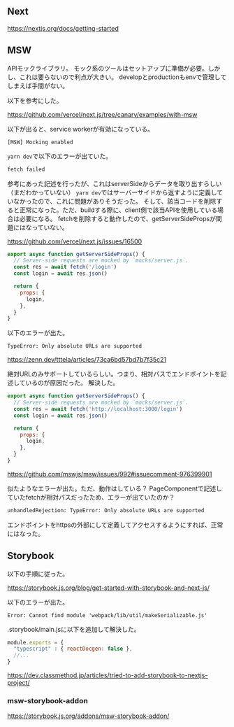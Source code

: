 ## Next

https://nextjs.org/docs/getting-started

## MSW
APIモックライブラリ。
モック系のツールはセットアップに準備が必要。しかし、これは要らないので利点が大きい。
developとproductionもenvで管理してしまえば手間がない。

以下を参考にした。

https://github.com/vercel/next.js/tree/canary/examples/with-msw

以下が出ると、service workerが有効になっている。

`[MSW] Mocking enabled`

`yarn dev`で以下のエラーが出ていた。

```bash
fetch failed
```

参考にあった記述を行ったが、これはserverSideからデータを取り出すらしい（まだわかっていない）
`yarn dev`ではサーバーサイドから返すように定義していなかったので、これに問題がありそうだった。
そして、該当コードを削除すると正常になった。ただ、buildする際に、client側で該当APIを使用している場合は必要になる。
fetchを削除すると動作したので、getServerSidePropsが問題にはなっていない。

https://github.com/vercel/next.js/issues/16500


```js
export async function getServerSideProps() {
  // Server-side requests are mocked by `mocks/server.js`.
  const res = await fetch('/login')
  const login = await res.json()

  return {
    props: {
      login,
    },
  }
}
```

以下のエラーが出た。

```bash
TypeError: Only absolute URLs are supported
```

https://zenn.dev/tttela/articles/73ca6bd57bd7b7f35c21

絶対URLのみサポートしているらしい。つまり、相対パスでエンドポイントを記述しているのが原因だった。
解決した。

```js
export async function getServerSideProps() {
  // Server-side requests are mocked by `mocks/server.js`.
  const res = await fetch('http://localhost:3000/login')
  const login = await res.json()

  return {
    props: {
      login,
    },
  }
}
```

https://github.com/mswjs/msw/issues/992#issuecomment-976399901


似たようなエラーが出た。ただ、動作はしている？
PageComponentで記述していたfetchが相対パスだったため、エラーが出ていたのか？

```bash
unhandledRejection: TypeError: Only absolute URLs are supported
```

エンドポイントをhttpsの外部にして定義してアクセスするようにすれば、正常にはなった。

## Storybook

以下の手順に従った。

https://storybook.js.org/blog/get-started-with-storybook-and-next-js/

以下のエラーが出た。

`Error: Cannot find module 'webpack/lib/util/makeSerializable.js'`

.storybook/main.jsに以下を追加して解決した。

```js
module.exports = {
  "typescript" : { reactDocgen: false },
  //...
}
```

https://dev.classmethod.jp/articles/tried-to-add-storybook-to-nextjs-project/

### msw-storybook-addon

https://storybook.js.org/addons/msw-storybook-addon/